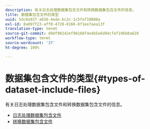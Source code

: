 ```yaml
---
description: 有关日志处理数据集包含文件和转换数据集包含文件的信息。
title: 数据集包含文件的类型
uuid: 5dc0a937-a036-4ede-bc2c-1c5fef10808a
exl-id: 8a897f23-aff0-4720-8166-8f1ee7aea13f
translation-type: tm+mt
source-git-commit: d9df90242ef96188f4e4b5e6d04cfef196b0a628
workflow-type: tm+mt
source-wordcount: '37'
ht-degree: 100%

---
```


# 数据集包含文件的类型{#types-of-dataset-include-files}

有关日志处理数据集包含文件和转换数据集包含文件的信息。

* [日志处理数据集包含文件](../../../../home/c-dataset-const-proc/c-dataset-inc-files/c-types-dataset-inc-files/c-log-proc-dataset-inc-files/c-log-proc-dataset-inc-files.md#concept-999475a22519432e98844622ca95b6ab)
* [转换数据集包含文件](../../../../home/c-dataset-const-proc/c-dataset-inc-files/c-types-dataset-inc-files/c-trans-dataset-inc-files.md#concept-c64aa78ed9ce40b8a0f4932c82ff5ace)
